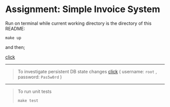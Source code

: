 # Assignment: Simple Invoice System

Run on terminal while current working directory is the directory of this README:

```shell
make up
```

and then;

[click](http://localhost:8080)


----


> To investigate persistent DB state changes [click](http://localhost:8090) ( username: `root` , password: `Pas5w0rd` )


----


> To run unit tests
> 
> ```shell
> make test
> ```

